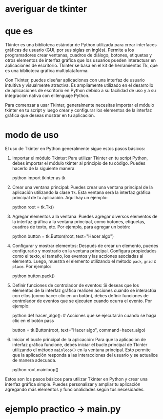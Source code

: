 # averiguar de tkinter
# que es 
Tkinter es una biblioteca estándar de Python utilizada para crear interfaces gráficas de usuario (GUI, por sus siglas en inglés). Permite a los programadores crear ventanas, cuadros de diálogo, botones, etiquetas y otros elementos de interfaz gráfica que los usuarios pueden interactuar en aplicaciones de escritorio. Tkinter se basa en el kit de herramientas Tk, que es una biblioteca gráfica multiplataforma.

Con Tkinter, puedes diseñar aplicaciones con una interfaz de usuario intuitiva y visualmente atractiva. Es ampliamente utilizado en el desarrollo de aplicaciones de escritorio en Python debido a su facilidad de uso y a su integración nativa con el lenguaje Python.

Para comenzar a usar Tkinter, generalmente necesitas importar el módulo tkinter en tu script y luego crear y configurar los elementos de la interfaz gráfica que deseas mostrar en tu aplicación.
# modo de uso
El uso de Tkinter en Python generalmente sigue estos pasos básicos:

1. Importar el módulo Tkinter:
   Para utilizar Tkinter en tu script Python, debes importar el módulo tkinter al principio de tu código. Puedes hacerlo de la siguiente manera:

   python
   import tkinter as tk
   

2. Crear una ventana principal:
   Puedes crear una ventana principal de la aplicación utilizando la clase `Tk`. Esta ventana será la interfaz gráfica principal de tu aplicación. Aquí hay un ejemplo:

   python
   root = tk.Tk()
   

3. Agregar elementos a la ventana:
   Puedes agregar diversos elementos de la interfaz gráfica a la ventana principal, como botones, etiquetas, cuadros de texto, etc. Por ejemplo, para agregar un botón:

   python
   button = tk.Button(root, text="Hacer algo")
   

4. Configurar y mostrar elementos:
   Después de crear un elemento, puedes configurarlo y mostrarlo en la ventana principal. Configura propiedades como el texto, el tamaño, los eventos y las acciones asociadas al elemento. Luego, muestra el elemento utilizando el método `pack`, `grid` o `place`. Por ejemplo:

   python
   button.pack()
   

5. Definir funciones de controlador de eventos:
   Si deseas que los elementos de la interfaz gráfica realicen acciones cuando se interactúa con ellos (como hacer clic en un botón), debes definir funciones de controlador de eventos que se ejecuten cuando ocurra el evento. Por ejemplo:

   python
   def hacer_algo():
       # Acciones que se ejecutarán cuando se haga clic en el botón
       pass

   button = tk.Button(root, text="Hacer algo", command=hacer_algo)
   

6. Iniciar el bucle principal de la aplicación:
   Para que la aplicación de interfaz gráfica funcione, debes iniciar el bucle principal de Tkinter utilizando el método `mainloop()` en la ventana principal. Esto permite que la aplicación responda a las interacciones del usuario y se actualice de manera adecuada.

   python
   root.mainloop()
   

Estos son los pasos básicos para utilizar Tkinter en Python y crear una interfaz gráfica simple. Puedes personalizar y ampliar tu aplicación agregando más elementos y funcionalidades según tus necesidades.
# ejemplo practico -> main.py
